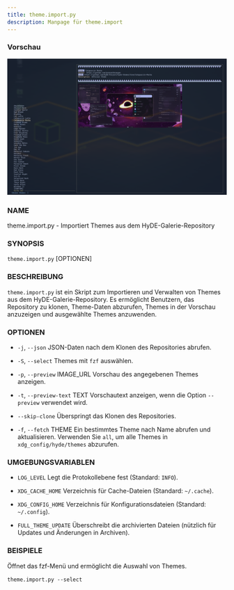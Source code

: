 ```yaml
---
title: theme.import.py
description: Manpage für theme.import
---
```


### Vorschau

![Vorschau theme import](../../../../assets/man-pages/theme.import/image.png)

### NAME

theme.import.py - Importiert Themes aus dem HyDE-Galerie-Repository

### SYNOPSIS

`theme.import.py` [OPTIONEN]

### BESCHREIBUNG

`theme.import.py` ist ein Skript zum Importieren und Verwalten von Themes aus dem HyDE-Galerie-Repository. Es ermöglicht Benutzern, das Repository zu klonen, Theme-Daten abzurufen, Themes in der Vorschau anzuzeigen und ausgewählte Themes anzuwenden.

### OPTIONEN

- `-j`, `--json`
  JSON-Daten nach dem Klonen des Repositories abrufen.

- `-S`, `--select`
  Themes mit `fzf` auswählen.

- `-p`, `--preview` IMAGE_URL
  Vorschau des angegebenen Themes anzeigen.

- `-t`, `--preview-text` TEXT
  Vorschautext anzeigen, wenn die Option `--preview` verwendet wird.

- `--skip-clone`
  Überspringt das Klonen des Repositories.

- `-f`, `--fetch` THEME
  Ein bestimmtes Theme nach Name abrufen und aktualisieren. Verwenden Sie `all`, um alle Themes in `xdg_config/hyde/themes` abzurufen.

### UMGEBUNGSVARIABLEN

- `LOG_LEVEL`
  Legt die Protokollebene fest (Standard: `INFO`).

- `XDG_CACHE_HOME`
  Verzeichnis für Cache-Dateien (Standard: `~/.cache`).

- `XDG_CONFIG_HOME`
  Verzeichnis für Konfigurationsdateien (Standard: `~/.config`).

- `FULL_THEME_UPDATE`
  Überschreibt die archivierten Dateien (nützlich für Updates und Änderungen in Archiven).

### BEISPIELE

Öffnet das fzf-Menü und ermöglicht die Auswahl von Themes.

```shell
theme.import.py --select
```
